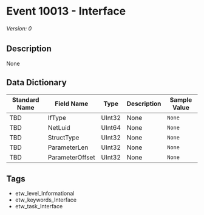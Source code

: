# Event 10013 - Interface
###### Version: 0

## Description
None

## Data Dictionary
|Standard Name|Field Name|Type|Description|Sample Value|
|---|---|---|---|---|
|TBD|IfType|UInt32|None|`None`|
|TBD|NetLuid|UInt64|None|`None`|
|TBD|StructType|UInt32|None|`None`|
|TBD|ParameterLen|UInt32|None|`None`|
|TBD|ParameterOffset|UInt32|None|`None`|

## Tags
* etw_level_Informational
* etw_keywords_Interface
* etw_task_Interface